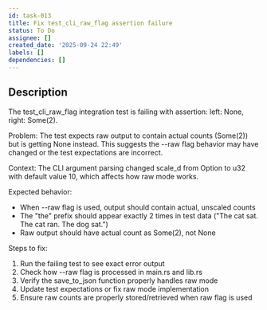 ```yaml
---
id: task-013
title: Fix test_cli_raw_flag assertion failure
status: To Do
assignee: []
created_date: '2025-09-24 22:49'
labels: []
dependencies: []
---
```


## Description

<!-- SECTION:DESCRIPTION:BEGIN -->
The test_cli_raw_flag integration test is failing with assertion: left: None, right: Some(2). 

Problem: The test expects raw output to contain actual counts (Some(2)) but is getting None instead. This suggests the --raw flag behavior may have changed or the test expectations are incorrect.

Context: The CLI argument parsing changed scale_d from Option<u32> to u32 with default value 10, which affects how raw mode works.

Expected behavior:
- When --raw flag is used, output should contain actual, unscaled counts
- The "the" prefix should appear exactly 2 times in test data ("The cat sat. The cat ran. The dog sat.")
- Raw output should have actual count as Some(2), not None

Steps to fix:
1. Run the failing test to see exact error output
2. Check how --raw flag is processed in main.rs and lib.rs
3. Verify the save_to_json function properly handles raw mode
4. Update test expectations or fix raw mode implementation
5. Ensure raw counts are properly stored/retrieved when raw flag is used
<!-- SECTION:DESCRIPTION:END -->
